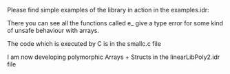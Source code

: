 Please find simple examples of the library in action in the examples.idr:

There you can see all the functions called e_ give a type error for some kind of unsafe behaviour with arrays.

The code which is executed by C is in the smallc.c file

I am now developing polymorphic Arrays + Structs in the linearLibPoly2.idr file
